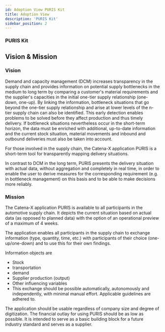 ```yaml
---
id: Adoption View PURIS Kit
title: Adoption View
description: 'PURIS Kit'
sidebar_position: 2
---
```


### PURIS Kit

## Vision & Mission

### Vision

Demand and capacity management (DCM) increases transparency in the supply chain and provides information on potential supply bottlenecks in the medium to long term by comparing a customer's material requirements and the supplier's capacities in the initial one-tier supply relationship (one-down, one-up). By linking the information, bottleneck situations that go beyond the one-tier supply relationship and arise at lower levels of the n-tier supply chain can also be identified. This early detection enables problems to be solved before they affect production and thus timely delivery. If bottleneck situations nevertheless occur in the short-term horizon, the data must be enriched with additional, up-to-date information and the current stock situation, material movements and inbound and outbound deliveries must also be taken into account.

For those involved in the supply chain, the Catena-X application PURIS is a short-term tool for transparently mapping delivery situations.

In contrast to DCM in the long term, PURIS presents the delivery situation with actual data, without aggregation and completely in real time, in order to enable the user to derive measures for the corresponding requirement (e.g. in bottleneck management) on this basis and to be able to make decisions more reliably.

### Mission

The Catena-X application PURIS is available to all participants in the automotive supply chain. It depicts the current situation based on actual data (as opposed to planned data) with the option of an operational preview of a maximum of 4 weeks.

The application enables all participants in the supply chain to exchange information (type, quantity, time, etc.) with participants of their choice (one-up/one-down) and to use this for their own findings.

Information objects are

- Stock
- transportation
- demand
- Supplier production (output)
- Other influencing variables
- This exchange should be possible automatically, autonomously and independently, with minimal manual effort. Applicable guidelines are adhered to.

The application should be usable regardless of company size and degree of digitization. The financial outlay for using PURIS should be as low as possible. It is intended to serve as a basic building block for a future industry standard and serves as a supplier.
